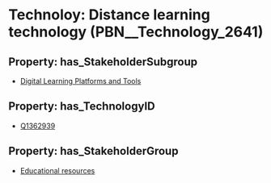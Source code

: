 # Technoloy: __Distance learning technology__ (PBN__Technology_2641)

## Property: has_StakeholderSubgroup

* [Digital Learning Platforms and Tools](PBN__TechSubgroup_56)

## Property: has_TechnologyID

* [Q1362939](Q1362939)

## Property: has_StakeholderGroup

* [Educational resources](PBN__TechGroup_11)

